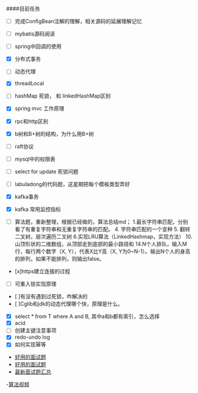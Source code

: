 ####目前任务
- [ ] 完成ConfigBean注解的理解，相关源码的延展理解记忆
- [ ] mybatis源码阅读
- [ ] spring中回调的使用


- [x] 分布式事务
- [ ] 动态代理
- [x] threadLocal
- [ ] hashMap 死锁， 和 linkedHashMap区别
- [x] spring mvc 工作原理
- [x] rpc和http区别
- [x] b树和B+树的结构，为什么用B+树
- [ ] raft协议
- [ ] mysql中的权限表
- [ ] select for update 死锁问题

- [ ] labuladong的代码题，这星期把每个模板类型弄好

- [x] kafka事务
- [x] kafka 常用监控指标
- [ ] 算法题，重新整理，根据已经做的，算法总结md；
    1.最长字符串匹配，分别看了有重复字符串和无重复字符串的匹配。
    4. 字符串匹配的一个变种
    5. 翻转二叉树，层次遍历二叉树 
    6.实现LRU算法（LinkedHashmap，实现方法） 
    10.山顶形状的二维数组，从顶部走到底部的最小路径和 
    14.N个人排队，输入M行，每行两个数字（X, Y），代表X比Y高（X, Y为0~N-1）。输出N个人的身高的排列，如果不能排列，则输出false。
    
- [x]https建立连接的过程
- [ ] 可重入锁实现原理
- [ ]有没有遇到过死锁，咋解决的 
- [ ]Cglib和jdk的动态代理哪个快，原理是什么。 
- [x] select * from T where A and B, 其中a和b都有索引，怎么选择
- [x] acid
- [ ] 创建主键注意事项
- [x] redo-undo log
- [x] 如何实现幂等

- [好用的面试题](https://github.com/qiurunze123)
- [好用的面试题](https://github.com/Snailclimb/JavaGuide#zookeeper)
- [最新面试题汇总](https://blog.csdn.net/ThinkWon/article/details/103592572)

-[算法视频](https://www.bilibili.com/medialist/detail/ml732077502?type=1)
